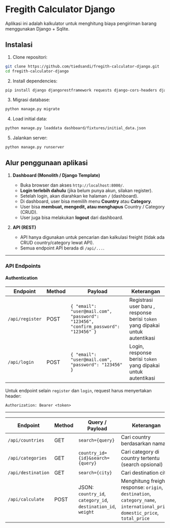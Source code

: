 # Fregith Calculator Django

Aplikasi ini adalah kalkulator untuk menghitung biaya pengiriman barang menggunakan Django + Sqlite.

## Instalasi

1. Clone repositori:

```bash
git clone https://github.com/tiedsandi/fregith-calculator-django.git
cd fregith-calculator-django
```

2. Install dependencies:

```bash
pip install django djangorestframework requests django-cors-headers djangorestframework-simplejwt
```

3. Migrasi database:

```bash
python manage.py migrate
```

4. Load initial data:

```bash
python manage.py loaddata dashboard/fixtures/initial_data.json
```

5. Jalankan server:

```bash
python manage.py runserver
```

## Alur penggunaan aplikasi

1. **Dashboard (Monolith / Django Template)**

   - Buka browser dan akses `http://localhost:8000/`.
   - **Login terlebih dahulu** (jika belum punya akun, silakan register).
   - Setelah login, akan diarahkan ke halaman `/` (dashboard).
   - Di dashboard, user bisa memilih menu **Country** atau **Category**.
   - User bisa **membuat, mengedit, atau menghapus** Country / Category (CRUD).
   - User juga bisa melakukan **logout** dari dashboard.

2. **API (REST)**

   - API hanya digunakan untuk pencarian dan kalkulasi freight (tidak ada CRUD country/category lewat API).
   - Semua endpoint API berada di `/api/...`.

---

### API Endpoints

#### Authentication

| Endpoint        | Method | Payload                                                                            | Keterangan                                                                    |
| --------------- | ------ | ---------------------------------------------------------------------------------- | ----------------------------------------------------------------------------- |
| `/api/register` | POST   | `{ "email": "user@mail.com", "password": "123456", "confirm_password": "123456" }` | Registrasi user baru , response berisi `token` yang dipakai untuk autentikasi |
| `/api/login`    | POST   | `{ "email": "user@mail.com", "password": "123456" }`                               | Login, response berisi `token` yang dipakai untuk autentikasi                 |

Untuk endpoint selain `register` dan `login`, request harus menyertakan header:

```
Authorization: Bearer <token>
```

---

| Endpoint           | Method | Query / Payload                                               | Keterangan                                                                                                                     |
| ------------------ | ------ | ------------------------------------------------------------- | ------------------------------------------------------------------------------------------------------------------------------ |
| `/api/countries`   | GET    | `search={query}`                                              | Cari country berdasarkan nama                                                                                                  |
| `/api/categories`  | GET    | `country_id={id}&search={query}`                              | Cari category di country tertentu (search opsional)                                                                            |
| `/api/destination` | GET    | `search={city}`                                               | Cari destination city                                                                                                          |
| `/api/calculate`   | POST   | JSON: `country_id`, `category_id`, `destination_id`, `weight` | Menghitung freight, response: `origin`, `destination`, `category_name`, `international_price`, `domestic_price`, `total_price` |
